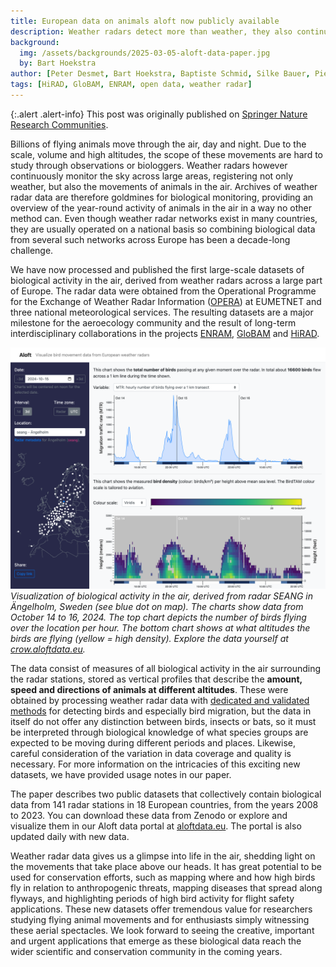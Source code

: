 ```yaml
---
title: European data on animals aloft now publicly available
description: Weather radars detect more than weather, they also continuously register the movements of billions of animals (birds, bats, insects) in the air. Those data are now publicly available for large parts of Europe, providing coverage of the aerial habitat in a way no other method can.
background:
  img: /assets/backgrounds/2025-03-05-aloft-data-paper.jpg
  by: Bart Hoekstra
author: [Peter Desmet, Bart Hoekstra, Baptiste Schmid, Silke Bauer, Pieter Huybrechts, Cecilia Nilsson]
tags: [HiRAD, GloBAM, ENRAM, open data, weather radar]
---
```


{:.alert .alert-info}
This post was originally published on [Springer Nature Research Communities](https://communities.springernature.com/posts/european-data-on-animals-aloft-now-publicly-available).

Billions of flying animals move through the air, day and night. Due to the scale, volume and high altitudes, the scope of these movements are hard to study through observations or biologgers. Weather radars however continuously monitor the sky across large areas, registering not only weather, but also the movements of animals in the air. Archives of weather radar data are therefore goldmines for biological monitoring, providing an overview of the year-round activity of animals in the air in a way no other method can. Even though weather radar networks exist in many countries, they are usually operated on a national basis so combining biological data from several such networks across Europe has been a decade-long challenge.

We have now processed and published the first large-scale datasets of biological activity in the air, derived from weather radars across a large part of Europe. The radar data were obtained from the Operational Programme for the Exchange of Weather Radar Information ([OPERA](https://www.eumetnet.eu/activities/observations-programme/current-activities/opera/)) at EUMETNET and three national meteorological services. The resulting datasets are a major milestone for the aeroecology community and the result of long-term interdisciplinary collaborations in the projects [ENRAM](https://enram.eu/), [GloBAM](http://globam.science/) and [HiRAD](http://hirad.science/).

![](/assets/images/2025-03-05-aloft-data-paper-crow-screenshot.png)
_Visualization of biological activity in the air, derived from radar SEANG in Ängelholm, Sweden (see blue dot on map). The charts show data from October 14 to 16, 2024. The top chart depicts the number of birds flying over the location per hour. The bottom chart shows at what altitudes the birds are flying (yellow = high density). Explore the data yourself at [crow.aloftdata.eu](https://crow.aloftdata.eu/#/?radar=seang&date=2024-10-15&interval=72&timedisplay=radarLocal&vpiMode=mtr&vpColorScheme=viridis&lang=en)._

The data consist of measures of all biological activity in the air surrounding the radar stations, stored as vertical profiles that describe the **amount, speed and directions of animals at different altitudes**. These were obtained by processing weather radar data with [dedicated and validated methods](https://doi.org/10.1098/rsif.2010.0116) for detecting birds and especially bird migration, but the data in itself do not offer any distinction between birds, insects or bats, so it must be interpreted through biological knowledge of what species groups are expected to be moving during different periods and places. Likewise, careful consideration of the variation in data coverage and quality is necessary. For more information on the intricacies of this exciting new datasets, we have provided usage notes in our paper.

The paper describes two public datasets that collectively contain biological data from 141 radar stations in 18 European countries, from the years 2008 to 2023. You can download these data from Zenodo or explore and visualize them in our Aloft data portal at [aloftdata.eu](http://aloftdata.eu/). The portal is also updated daily with new data.

Weather radar data gives us a glimpse into life in the air, shedding light on the movements that take place above our heads. It has great potential to be used for conservation efforts, such as mapping where and how high birds fly in relation to anthropogenic threats, mapping diseases that spread along flyways, and highlighting periods of high bird activity for flight safety applications. These new datasets offer tremendous value for researchers studying flying animal movements and for enthusiasts simply witnessing these aerial spectacles. We look forward to seeing the creative, important and urgent applications that emerge as these biological data reach the wider scientific and conservation community in the coming years.
